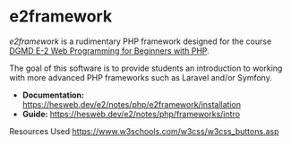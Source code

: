 # e2framework

*e2framework* is a rudimentary PHP framework designed for the course [DGMD E-2 Web Programming for Beginners with PHP](https://hesweb.dev/e2).

The goal of this software is to provide students an introduction to working with more advanced PHP frameworks such as Laravel and/or Symfony.

+ __Documentation:__ <https://hesweb.dev/e2/notes/php/e2framework/installation>
+ __Guide:__ <https://hesweb.dev/e2/notes/php/frameworks/intro>


Resources Used
https://www.w3schools.com/w3css/w3css_buttons.asp
